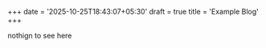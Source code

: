 +++
date = '2025-10-25T18:43:07+05:30'
draft = true
title = 'Example Blog'
+++

nothign to see here
